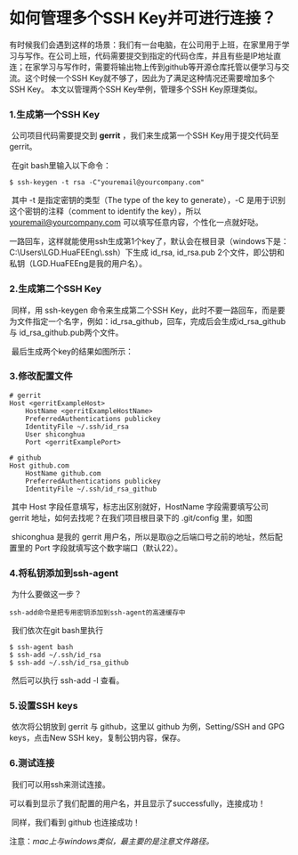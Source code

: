 # 如何管理多个SSH Key并可进行连接？

​        有时候我们会遇到这样的场景：我们有一台电脑，在公司用于上班，在家里用于学习与写作。在公司上班，代码需要提交到指定的代码仓库，并且有些是IP地址直连；在家学习与写作时，需要将输出物上传到github等开源仓库托管以便学习与交流。这个时候一个SSH Key就不够了，因此为了满足这种情况还需要增加多个SSH Key。
​        本文以管理两个SSH Key举例，管理多个SSH Key原理类似。

### 1.生成第一个SSH Key

​        公司项目代码需要提交到 **gerrit** ，我们来生成第一个SSH Key用于提交代码至gerrit。

​        在git bash里输入以下命令：

    $ ssh-keygen -t rsa -C"youremail@yourcompany.com"

​        其中 -t 是指定密钥的类型（The type of the key to generate），-C 是用于识别这个密钥的注释（comment to identify the key），所以 youremail@yourcompany.com 可以填写任意内容，个性化一点就好哒。

​        一路回车，这样就能使用ssh生成第1个key了，默认会在根目录（windows下是：C:\Users\LGD.HuaFEEng\\.ssh）下生成 id_rsa, id_rsa.pub 2个文件，即公钥和私钥（LGD.HuaFEEng是我的用户名）。

### 2.生成第二个SSH Key

​        同样，用 ssh-keygen 命令来生成第二个SSH Key，此时不要一路回车，而是要为文件指定一个名字，例如：id_rsa_github，回车，完成后会生成id_rsa_github 与 id_rsa_github.pub两个文件。

​        最后生成两个key的结果如图所示：



### 3.修改配置文件

    # gerrit
    Host <gerritExampleHost>
        HostName <gerritExampleHostName>
        PreferredAuthentications publickey
        IdentityFile ~/.ssh/id_rsa
        User shiconghua
        Port <gerritExamplePort>
    
    # github
    Host github.com
        HostName github.com
        PreferredAuthentications publickey
        IdentityFile ~/.ssh/id_rsa_github
​        其中 Host 字段任意填写，标志出区别就好，HostName 字段需要填写公司 gerrit 地址，如何去找呢？在我们项目根目录下的 .git/config 里，如图



​        shiconghua 是我的 gerrit 用户名，所以是取@之后端口号之前的地址，然后配置里的 Port 字段就填写这个数字端口（默认22）。

### 4.将私钥添加到ssh-agent

​        为什么要做这一步？

    ssh-add命令是把专用密钥添加到ssh-agent的高速缓存中

​        我们依次在git bash里执行

    $ ssh-agent bash
    $ ssh-add ~/.ssh/id_rsa
    $ ssh-add ~/.ssh/id_rsa_github
​        然后可以执行 ssh-add -l 查看。

### 5.设置SSH keys

​        依次将公钥放到 gerrit 与 github，这里以 github 为例，Setting/SSH and GPG keys，点击New SSH key，复制公钥内容，保存。

### 6.测试连接

​        我们可以用ssh来测试连接。

​        可以看到显示了我们配置的用户名，并且显示了successfully，连接成功！

​        同样，我们看到 github 也连接成功！



注意：*mac上与windows类似，最主要的是注意文件路径。*
